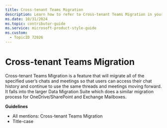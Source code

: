 ```yaml
---
title: Cross-tenant Teams Migration
description: Learn how to refer to Cross-tenant Teams Migration in your content.
ms.date: 10/31/2024
ms.topic: contributor-guide
ms.service: microsoft-product-style-guide
ms.custom:
  - TopicID 72026
---
```



# Cross-tenant Teams Migration

Cross-tenant Teams Migration is a feature that will migrate all of the specified user’s chats and meetings so that users can access their chat history and continue to use the same threads and meetings moving forward. It falls into the larger Data Migration Suite which does a similar migration process for OneDrive/SharePoint and Exchange Mailboxes.

**Guidelines**

- All mentions: Cross-tenant Teams Migration
- Title-case

  